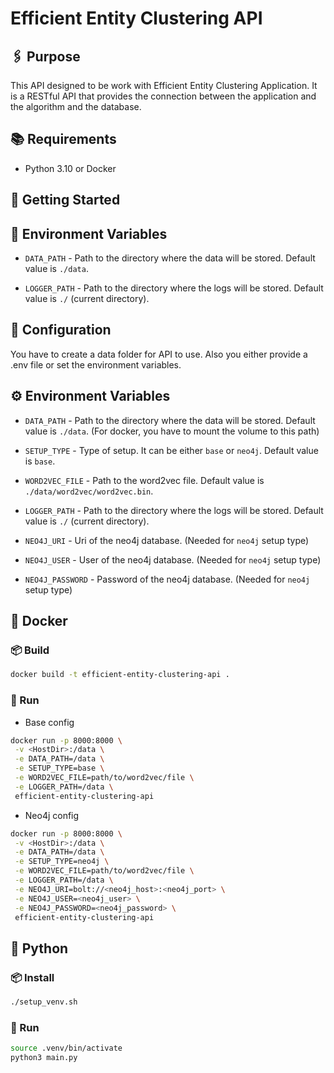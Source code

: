 # Efficient Entity Clustering API

## 🖇️ Purpose

This API designed to be work with Efficient Entity Clustering Application. It is a RESTful API that provides the connection between the application and the algorithm and the database.

## 📚 Requirements

-   Python 3.10 or Docker

## 🚀 Getting Started

## 📝 Environment Variables

-   `DATA_PATH` - Path to the directory where the data will be stored. Default value is `./data`.

-   `LOGGER_PATH` - Path to the directory where the logs will be stored. Default value is `./` (current directory).

## 📝 Configuration

You have to create a data folder for API to use. Also you either provide a .env file or set the environment variables.

## ⚙️ Environment Variables

-   `DATA_PATH` - Path to the directory where the data will be stored. Default value is `./data`. (For docker, you have to mount the volume to this path)

-   `SETUP_TYPE` - Type of setup. It can be either `base` or `neo4j`. Default value is `base`.

-   `WORD2VEC_FILE` - Path to the word2vec file. Default value is `./data/word2vec/word2vec.bin`.

-   `LOGGER_PATH` - Path to the directory where the logs will be stored. Default value is `./` (current directory).

-   `NEO4J_URI` - Uri of the neo4j database. (Needed for `neo4j` setup type)

-   `NEO4J_USER` - User of the neo4j database. (Needed for `neo4j` setup type)

-   `NEO4J_PASSWORD` - Password of the neo4j database. (Needed for `neo4j` setup type)

## 🐳 Docker

### 📦 Build

```bash
docker build -t efficient-entity-clustering-api .
```

### 🏃 Run

-   Base config

```bash
docker run -p 8000:8000 \
 -v <HostDir>:/data \
 -e DATA_PATH=/data \
 -e SETUP_TYPE=base \
 -e WORD2VEC_FILE=path/to/word2vec/file \
 -e LOGGER_PATH=/data \
 efficient-entity-clustering-api
```

-   Neo4j config

```bash
docker run -p 8000:8000 \
 -v <HostDir>:/data \
 -e DATA_PATH=/data \
 -e SETUP_TYPE=neo4j \
 -e WORD2VEC_FILE=path/to/word2vec/file \
 -e LOGGER_PATH=/data \
 -e NEO4J_URI=bolt://<neo4j_host>:<neo4j_port> \
 -e NEO4J_USER=<neo4j_user> \
 -e NEO4J_PASSWORD=<neo4j_password> \
 efficient-entity-clustering-api
```

## 🐍 Python

### 📦 Install

```bash
./setup_venv.sh
```

### 🏃 Run

```bash
source .venv/bin/activate
python3 main.py
```
